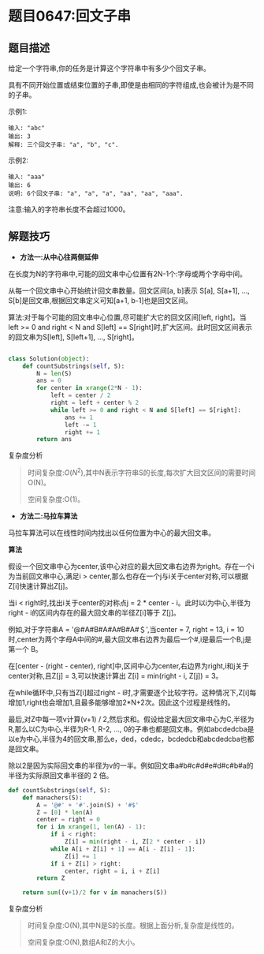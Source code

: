 # 题目0647:回文子串
## 题目描述

给定一个字符串,你的任务是计算这个字符串中有多少个回文子串。

具有不同开始位置或结束位置的子串,即使是由相同的字符组成,也会被计为是不同的子串。

示例1:

```
输入: "abc"
输出: 3
解释: 三个回文子串: "a", "b", "c".
```

示例2:

```
输入: "aaa"
输出: 6
说明: 6个回文子串: "a", "a", "a", "aa", "aa", "aaa".
```

注意:输入的字符串长度不会超过1000。

## 解题技巧

* **方法一:从中心往两侧延伸**

在长度为N的字符串中,可能的回文串中心位置有2N-1个:字母或两个字母中间。

从每一个回文串中心开始统计回文串数量。回文区间[a, b]表示 S[a], S[a+1], ..., S[b]是回文串,根据回文串定义可知[a+1, b-1]也是回文区间。

算法:对于每个可能的回文串中心位置,尽可能扩大它的回文区间[left, right]。当left >= 0 and right < N and S[left] == S[right]时,扩大区间。此时回文区间表示的回文串为S[left], S[left+1], ..., S[right]。

```python

class Solution(object):
    def countSubstrings(self, S):
        N = len(S)
        ans = 0
        for center in xrange(2*N - 1):
            left = center / 2
            right = left + center % 2
            while left >= 0 and right < N and S[left] == S[right]:
                ans += 1
                left -= 1
                right += 1
        return ans
```

复杂度分析

> 时间复杂度:$O(N^2)$,其中N表示字符串S的长度,每次扩大回文区间的需要时间O(N)。
>
> 空间复杂度:O(1)。


* **方法二:马拉车算法**

马拉车算法可以在线性时间内找出以任何位置为中心的最大回文串。

**算法**

假设一个回文串中心为center,该中心对应的最大回文串右边界为right。存在一个i为当前回文串中心,满足i > center,那么也存在一个j与i关于center对称,可以根据Z[i]快速计算出Z[j]。

当i < right时,找出i关于center的对称点j = 2 * center - i。此时以i为中心,半径为right - i的区间内存在的最大回文串的半径Z[i]等于 Z[j]。

例如,对于字符串A = '@#A#B#A#A#B#A#＄',当center = 7, right = 13, i = 10时,center为两个字母A中间的#,最大回文串右边界为最后一个#,i是最后一个B,j是第一个 B。

在[center - (right - center), right]中,区间中心为center,右边界为right,i和j关于center对称,且Z[j] = 3,可以快速计算出 Z[i] = min(right - i, Z[j]) = 3。

在while循环中,只有当Z[i]超过right - i时,才需要逐个比较字符。这种情况下,Z[i]每增加1,right也会增加1,且最多能够增加2*N+2次。因此这个过程是线性的。

最后,对Z中每一项v计算(v+1) / 2,然后求和。假设给定最大回文串中心为C,半径为R,那么以C为中心,半径为R-1, R-2, ..., 0的子串也都是回文串。例如abcdedcba是以e为中心,半径为4的回文串,那么e，ded，cdedc，bcdedcb和abcdedcba也都是回文串。

除以2是因为实际回文串的半径为v的一半。例如回文串a#b#c#d#e#d#c#b#a的半径为实际原回文串半径的 2 倍。

```python
def countSubstrings(self, S):
    def manachers(S):
        A = '@#' + '#'.join(S) + '#$'
        Z = [0] * len(A)
        center = right = 0
        for i in xrange(1, len(A) - 1):
            if i < right:
                Z[i] = min(right - i, Z[2 * center - i])
            while A[i + Z[i] + 1] == A[i - Z[i] - 1]:
                Z[i] += 1
            if i + Z[i] > right:
                center, right = i, i + Z[i]
        return Z

    return sum((v+1)/2 for v in manachers(S))
```

复杂度分析

> 时间复杂度:O(N),其中N是S的长度。根据上面分析,复杂度是线性的。
> 
> 空间复杂度:O(N),数组A和Z的大小。